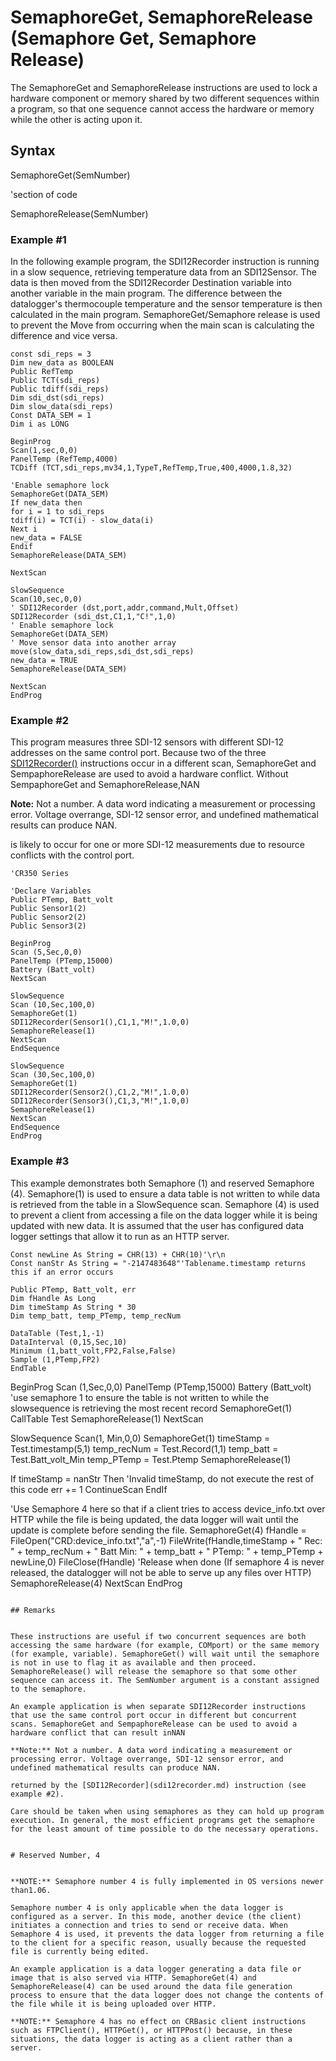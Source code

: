 # SemaphoreGet, SemaphoreRelease (Semaphore Get, Semaphore Release)

The SemaphoreGet and SemaphoreRelease instructions are used to lock a hardware component or memory shared by two different sequences within a program, so that one sequence cannot access the hardware or memory while the other is acting upon it.

## Syntax

SemaphoreGet(SemNumber)

'section of code

SemaphoreRelease(SemNumber)

### Example #1

In the following example program, the SDI12Recorder instruction is running in a slow sequence, retrieving temperature data from an SDI12Sensor. The data is then moved from the SDI12Recorder Destination variable into another variable in the main program. The difference between the datalogger's thermocouple temperature and the sensor temperature is then calculated in the main program. SemaphoreGet/Semaphore release is used to prevent the Move from occurring when the main scan is calculating the difference and vice versa.

```
const sdi_reps = 3
Dim new_data as BOOLEAN
Public RefTemp
Public TCT(sdi_reps)
Public tdiff(sdi_reps)
Dim sdi_dst(sdi_reps)
Dim slow_data(sdi_reps)
Const DATA_SEM = 1
Dim i as LONG

BeginProg
Scan(1,sec,0,0)
PanelTemp (RefTemp,4000)
TCDiff (TCT,sdi_reps,mv34,1,TypeT,RefTemp,True,400,4000,1.8,32)

'Enable semaphore lock
SemaphoreGet(DATA_SEM)
If new_data then
for i = 1 to sdi_reps
tdiff(i) = TCT(i) - slow_data(i)
Next i
new_data = FALSE
Endif
SemaphoreRelease(DATA_SEM)

NextScan

SlowSequence
Scan(10,sec,0,0)
' SDI12Recorder (dst,port,addr,command,Mult,Offset)
SDI12Recorder (sdi_dst,C1,1,"C!",1,0)
' Enable semaphore lock
SemaphoreGet(DATA_SEM)
' Move sensor data into another array
move(slow_data,sdi_reps,sdi_dst,sdi_reps)
new_data = TRUE
SemaphoreRelease(DATA_SEM)

NextScan
EndProg
```

### Example #2

This program measures three SDI-12 sensors with different SDI-12 addresses on the same control port. Because two of the three [SDI12Recorder()](sdi12recorder.md) instructions occur in a different scan, SemaphoreGet and SempaphoreRelease are used to avoid a hardware conflict. Without SempaphoreGet and SemaphoreRelease,NAN

**Note:** Not a number. A data word indicating a measurement or processing error. Voltage overrange, SDI-12 sensor error, and undefined mathematical results can produce NAN.

is likely to occur for one or more SDI-12 measurements due to resource conflicts with the control port.

```
'CR350 Series

'Declare Variables
Public PTemp, Batt_volt
Public Sensor1(2)
Public Sensor2(2)
Public Sensor3(2)

BeginProg
Scan (5,Sec,0,0)
PanelTemp (PTemp,15000)
Battery (Batt_volt)
NextScan

SlowSequence
Scan (10,Sec,100,0)
SemaphoreGet(1)
SDI12Recorder(Sensor1(),C1,1,"M!",1.0,0)
SemaphoreRelease(1)
NextScan
EndSequence

SlowSequence
Scan (30,Sec,100,0)
SemaphoreGet(1)
SDI12Recorder(Sensor2(),C1,2,"M!",1.0,0)
SDI12Recorder(Sensor3(),C1,3,"M!",1.0,0)
SemaphoreRelease(1)
NextScan
EndSequence
EndProg
```

### Example #3

This example demonstrates both Semaphore (1) and reserved Semaphore (4). Semaphore(1) is used to ensure a data table is not written to while data is retrieved from the table in a SlowSequence scan. Semaphore (4) is used to prevent a client from accessing a file on the data logger while it is being updated with new data. It is assumed that the user has configured data logger settings that allow it to run as an HTTP server.

```
Const newLine As String = CHR(13) + CHR(10)'\r\n
Const nanStr As String = "-2147483648"'Tablename.timestamp returns this if an error occurs

Public PTemp, Batt_volt, err
Dim fHandle As Long
Dim timeStamp As String * 30
Dim temp_batt, temp_PTemp, temp_recNum

DataTable (Test,1,-1)
DataInterval (0,15,Sec,10)
Minimum (1,batt_volt,FP2,False,False)
Sample (1,PTemp,FP2)
EndTable
```

BeginProg
Scan (1,Sec,0,0)
PanelTemp (PTemp,15000)
Battery (Batt_volt)
'use semaphore 1 to ensure the table is not written to while the slowsequence is retrieving the most recent record
SemaphoreGet(1)
CallTable Test
SemaphoreRelease(1)
NextScan

SlowSequence
Scan(1, Min,0,0)
SemaphoreGet(1)
timeStamp = Test.timestamp(5,1)
temp_recNum = Test.Record(1,1)
temp_batt = Test.Batt_volt_Min
temp_PTemp = Test.Ptemp
SemaphoreRelease(1)

If timeStamp = nanStr Then
'Invalid timeStamp, do not execute the rest of this code
err += 1
ContinueScan
EndIf

'Use Semaphore 4 here so that if a client tries to access device_info.txt over HTTP while the file is being updated, the data logger will wait until the update is complete before sending the file.
SemaphoreGet(4)
fHandle = FileOpen("CRD:device_info.txt","a",-1)
FileWrite(fHandle,timeStamp + " Rec: " + temp_recNum + " Batt Min: " + temp_batt + " PTemp: " + temp_PTemp + newLine,0)
FileClose(fHandle)
'Release when done (If semaphore 4 is never released, the datalogger will not be able to serve up any files over HTTP)
SemaphoreRelease(4)
NextScan
EndProg

```

## Remarks


These instructions are useful if two concurrent sequences are both accessing the same hardware (for example, COMport) or the same memory (for example, variable). SemaphoreGet() will wait until the semaphore is not in use to flag it as available and then proceed. SemaphoreRelease() will release the semaphore so that some other sequence can access it. The SemNumber argument is a constant assigned to the semaphore.

An example application is when separate SDI12Recorder instructions that use the same control port occur in different but concurrent scans. SemaphoreGet and SempaphoreRelease can be used to avoid a hardware conflict that can result inNAN

**Note:** Not a number. A data word indicating a measurement or processing error. Voltage overrange, SDI-12 sensor error, and undefined mathematical results can produce NAN.

returned by the [SDI12Recorder](sdi12recorder.md) instruction (see example #2).

Care should be taken when using semaphores as they can hold up program execution. In general, the most efficient programs get the semaphore for the least amount of time possible to do the necessary operations.


# Reserved Number, 4


**NOTE:** Semaphore number 4 is fully implemented in OS versions newer than1.06.

Semaphore number 4 is only applicable when the data logger is configured as a server. In this mode, another device (the client) initiates a connection and tries to send or receive data. When Semaphore 4 is used, it prevents the data logger from returning a file to the client for a specific reason, usually because the requested file is currently being edited.

An example application is a data logger generating a data file or image that is also served via HTTP. SemaphoreGet(4) and SemaphoreRelease(4) can be used around the data file generation process to ensure that the data logger does not change the contents of the file while it is being uploaded over HTTP.

**NOTE:** Semaphore 4 has no effect on CRBasic client instructions such as FTPClient(), HTTPGet(), or HTTPPost() because, in these situations, the data logger is acting as a client rather than a server.
```
